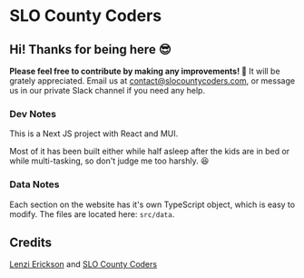 # SLO County Coders

## Hi! Thanks for being here :sunglasses:

**Please feel free to contribute by making any improvements! 🎉** It will be grately appreciated. Email us at contact@slocountycoders.com, or message us in our private Slack channel if you need any help.

### Dev Notes

This is a Next JS project with React and MUI.

Most of it has been built either while half asleep after the kids are in bed or while multi-tasking, so don't judge me too harshly. :laughing:

### Data Notes

Each section on the website has it's own TypeScript object, which is easy to modify. The files are located here: `src/data`.

## Credits

[Lenzi Erickson](https://www.linkedin.com/in/lenzierickson/) and [SLO County Coders](https://www.slocountycoders.com/)
